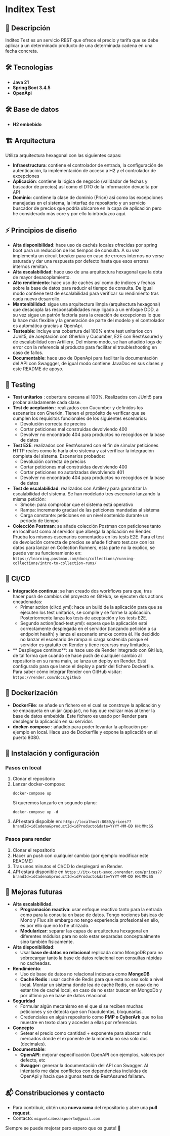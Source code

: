 # Inditex Test

## 📌 Descripción
Inditex Test es un servicio REST que ofrece el precio y tarifa que se debe aplicar a un determinado producto de una determinada cadena en una fecha concreta.

## 🛠️ Tecnologías
- **Java 21**
- **Spring Boot 3.4.5**
- **OpenApi**

## 🛠️ Base de datos
- **H2 embebido**

## 🏗️ Arquitectura
Utiliza arquitectura hexagonal con las siguientes capas:
- **Infraestructura**: contiene el controlador de entrada, la configuración de autenticación, la implementación de acceso a H2 y el controlador de excepciones
- **Aplicación**: contiene la lógica de negocio (validador de fechas y buscador de precios) así como el DTO de la información devuelta por API
- **Dominio**: contiene la clase de dominio (Price) así como las excepciones manejadas en el sistema, la interfaz de repositorio y un servicio buscador de precios que podría ubicarse en la capa de aplicación pero he considerado más core y por ello lo introduzco aquí.

## ⚡ Principios de diseño
- **Alta disponibilidad**: hace uso de cachés locales ofrecidas por spring boot para un reducción de los tiempos de consulta. A su vez implementa un circuit breaker para en caso de errores internos no verse saturada y dar una respuesta por defecto hasta que esos errores internos remitan.
- **Alta escalabilidad**: hace uso de una arquitectura hexagonal que la dota de mayor desacoplamiento.
- **Alto rendimiento**: hace uso de cachés así como de índices y fechas sobre la base de datos para reducir el tiempo de consulta. De igual modo contiene test de escalabilidad para verificar su rendimiento tras cada nuevo desarrollo.
- **Mantenibilidad**: sigue una arquitectura limpia (arquitectura hexagonal) que desacopla las responsabilidades muy ligado a un enfoque DDD, a su vez sigue un patrón factoría para la creación de excepciones lo que la hace más flexible y la generación de parte del modelo y el controlador es automática gracias a OpenApi.
- **Testeable**: incluye una cobertura del 100% entre test unitarios con JUnit5, de aceptación con Gherkin y Cucumber, E2E con RestAssured y de escalabilidad con Artillery. Del mismo modo, se han añadido logs de error con la referencia al producto para facilitar el troubleshooting en caso de fallos.
- **Documentable**: hace uso de OpenApi para facilitar la documentación del API con Swaggger, de igual modo contiene JavaDoc en sus clases y este README de apoyo.

## 🧪 Testing
- **Test unitarios** : cobertura cercana al 100%. Realizados con JUnit5 para probar aisladamente cada clase.
- **Test de aceptación** : realizados con Cucumber y definidos los escenarios con Gherkin. Tienen el propósito de verificar que se cumplen los requisitos funcionales de los siguientes escenarios:
  - Devolución correcta de precios
  - Cortar peticiones mal construidas devolviendo 400
  - Devolver no encontrado 404 para productos no recogidos en la base de datos 
- **Test E2E**: realizados con RestAssured con el fin de simular peticiones HTTP reales como lo haría otro sistema y así verificar la integración completa del sistema. Escenarios probados:
  - Devolución correcta de precios
  - Cortar peticiones mal construidas devolviendo 400
  - Cortar peticiones no autorizadas devolviendo 401
  - Devolver no encontrado 404 para productos no recogidos en la base de datos
- **Test de escalabilidad**: realizados con Artillery para garantizar la escalabilidad del sistema. Se han modelado tres escenario lanzando la misma petición:
  - Smoke: para comprobar que el sistema está operativo
  - Rampa: incremento gradual de las peticiones mandadas al sistema
  - Carga constante: peticiones en un nivel sostenido durante un periodo de tiempo
- **Colección Postman**: se añade colección Postman con peticiones tanto en localhost como al servidor que alberga la aplicación en Render. Prueba los mismos escenarios comentados en los tests E2E. Para el test de devolución correcta de precios se añade fichero test.csv con los datos para lanzar en Collection Runners, esta parte no la explico, se puede ver su funcionamiento en: `https://learning.postman.com/docs/collections/running-collections/intro-to-collection-runs/`

## 🔄 CI/CD
- **Integración continua**: se han creado dos workflows para que, tras hacer push de cambios del proyecto en GitHub, se ejecuten dos actions encadenadas:
  - Primer action (ci/cd.yml): hace un build de la aplicación para que se ejecuten los test unitarios, se compile y se forme la aplicación. Posteriormente lanza los tests de aceptación y los tests E2E.
  - Segundo action(load-test.yml): espera que la aplicación esté correctamente desplegada en el servidor (lanzando petición a su endpoint health) y lanza el escenario smoke contra él. He decidido no lanzar el escenario de rampa ni carga sostenida porque el servidor es gratuito en Render y tiene recursos muy limitados.
- ** Despliegue continuo**: se hace uso de Render integrado con GitHub, de tal forma que cuando se hace push de cualquier cambio al repositorio en su rama main, se lanza un deploy en Render. Está configurado para que lance el deploy a partir del fichero Dockerfile. Para saber cómo integrar Render con GitHub visitar: `https://render.com/docs/github`

## 🐳 Dockerización
- **DockerFile**: se añade un fichero en el cual se construye la aplicación y se empaqueta en un jar (app.jar), no hay que realizar más al tener la base de datos embebida. Este fichero es usado por Render para desplegar la aplicación en su servidor.
- **docker-compose** : añadido para poder levantar la aplicación por ejemplo en local. Hace uso de Dockerfile y expone la aplicación en el puerto 8080.

## 🚀 Instalación y configuración
### Pasos en local
1. Clonar el repositorio
2. Lanzar docker-compose:
   ```
   docker-compose up
   ```
   Si queremos lanzarlo en segundo plano:
   ```
   docker-compose up -d
   ```
3. API estará dispoible en: `http://localhost:8080/prices??brandId=idCadena&productId=idProducto&date=YYYY-MM-DD HH:MM:SS`

### Pasos para render
1. Clonar el repositorio
2. Hacer un push con cualquier cambio (por ejemplo modificar este README)
3. Tras unos minutos el CI/CD lo desplegará en Render.
4. API estará disponible en `https://itx-test-smxc.onrender.com/prices??brandId=idCadena&productId=idProducto&date=YYYY-MM-DD HH:MM:SS`

## 🔮 Mejoras futuras
- **Alta escalabilidad**.
    - **Programación reactiva**: usar enfoque reactivo tanto para la entrada como para la consulta en base de datos. Tengo nociones básicas de Mono y Flux sin embargo no tengo experiencia profesional en ello, es por ello que no lo he utilizado.
    - **Modularizar**: separar las capas de arquitectura hexagonal en diferentes módulos para no solo estar separadas conceptualmente sino también físicamente.
- **Alta disponibilidad**:
    - Usar **base de datos no relacional** replicada como MongoDB para no sobrecargar tanto la base de datos relacional con consultas rápidas no cacheadas.
-  **Rendimiento**:
    - Uso de base de datos no relacional indexada como **MongoDB**
    - **Caché Redis** : usar caché de Redis para que esta no sea solo a nivel local. Montar un sistema donde lea de caché Redis, en caso de no estar tire de caché local, en caso de no estar buscar en MongoDb y por último ya en base de datos relacional.
- **Seguridad**
  - Formular algún mecanismo en el que si se reciben muchas peticiones y se detecta que son fraudulentas, bloquearlas.
  - Credenciales en algún repositorio como **PMP o CyberArk** que no las muestre en texto claro y acceder a ellas por referencias 
- **Concepto**
  - Setear el precio como cantidad + exponente para abarcar más mercados donde el exponente de la moneda no sea solo dos (decimales).
- **Documentable**:
    - **OpenAPI**: mejorar especificación OpenAPI con ejemplos, valores por defecto, etc
    - **Swagger**: generar la documentación del API con Swagger. Al intentarlo me daba conflictos con dependencias incluidas de OpenApi y hacía que algunos tests de RestAssured fallaran.

## 📬 Constribuciones y contacto
- Para contribuir, obtén una **nueva rama** del repositorio y abre una **pull request**.
- Contacto: `miguelcabezaspuerto@gmail.com`

Siempre se puede mejorar pero espero que os guste! 🚀